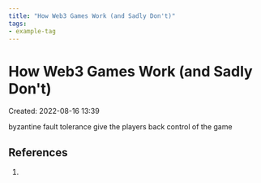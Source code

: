 ```yaml
---
title: "How Web3 Games Work (and Sadly Don't)"
tags:
- example-tag
---
```


# How Web3 Games Work (and Sadly Don't)
Created: 2022-08-16 13:39  

byzantine fault tolerance
give the players back control of the game

## References
1. 